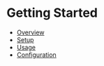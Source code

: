 # Getting Started

* [Overview](overview.md)
* [Setup](setup.md)
* [Usage](usage.md) 
* [Configuration](configuration.md)
